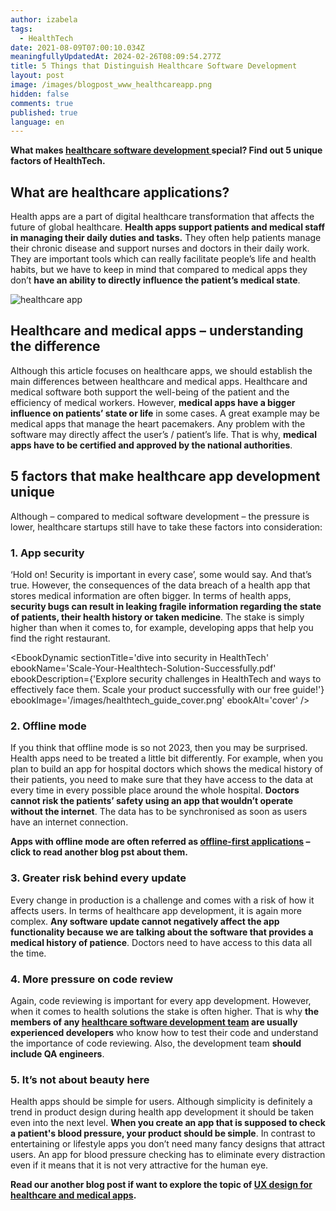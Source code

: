 ```yaml
---
author: izabela
tags:
  - HealthTech
date: 2021-08-09T07:00:10.034Z
meaningfullyUpdatedAt: 2024-02-26T08:09:54.277Z
title: 5 Things that Distinguish Healthcare Software Development
layout: post
image: /images/blogpost_www_healthcareapp.png
hidden: false
comments: true
published: true
language: en
---
```

**What makes [healthcare software development ](/our-areas/healthcare-software-development/)special? Find out 5 unique factors of HealthTech.**

## What are healthcare applications?

Health apps are a part of digital healthcare transformation that affects the future of global healthcare. **Health apps support patients and medical staff in managing their daily duties and tasks.** They often help patients manage their chronic disease and support nurses and doctors in their daily work. They are important tools which can really facilitate people’s life and health habits, but we have to keep in mind that compared to medical apps they don’t **have an ability to directly influence the patient’s medical state**.

![healthcare app](../../static/images/healthcare_in_post5.png)

## Healthcare and medical apps – understanding the difference

Although this article focuses on healthcare apps, we should establish the main differences between healthcare and medical apps. Healthcare and medical software both support the well-being of the patient and the efficiency of medical workers. However, **medical apps have a bigger influence on patients’ state or life** in some cases. A great example may be medical apps that manage the heart pacemakers. Any problem with the software may directly affect the user’s / patient’s life. That is why, **medical apps have to be certified and approved by the national authorities**.

## 5 factors that make healthcare app development unique

Although – compared to medical software development – the pressure is lower, healthcare startups still have to take these factors into consideration:

### 1. App security

‘Hold on! Security is important in every case’, some would say. And that’s true. However, the consequences of the data breach of a health app that stores medical information are often bigger. In terms of health apps, **security bugs can result in leaking fragile information regarding the state of patients, their health history or taken medicine**. The stake is simply higher than when it comes to, for example, developing apps that help you find the right restaurant.

<EbookDynamic sectionTitle='dive into security in HealthTech' ebookName='Scale-Your-Healthtech-Solution-Successfully.pdf' ebookDescription={'Explore security challenges in HealthTech and ways to effectively face them. Scale your product successfully with our free guide!'} ebookImage='/images/healthtech_guide_cover.png' ebookAlt='cover' />

### 2. Offline mode

If you think that offline mode is so not 2023, then you may be surprised. Health apps need to be treated a little bit differently. For example, when you plan to build an app for hospital doctors which shows the medical history of their patients, you need to make sure that they have access to the data at every time in every possible place around the whole hospital. **Doctors cannot risk the patients’ safety using an app that wouldn’t operate without the internet**. The data has to be synchronised as soon as users have an internet connection. 

**Apps with offline mode are often referred as [offline-first applications](/blog/offline-first-app-guide-for-startups-app-owners-case-studies/) – click to read another blog pst about them.**

### 3. Greater risk behind every update

Every change in production is a challenge and comes with a risk of how it affects users. In terms of healthcare app development, it is again more complex. **Any software update cannot negatively affect the app functionality because we are talking about the software that provides a medical history of patience**. Doctors need to have access to this data all the time.

### 4. More pressure on code review

Again, code reviewing is important for every app development. However, when it comes to health solutions the stake is often higher. That is why **the members of any [healthcare software development team](/blog/how-to-develop-a-healthcare-app-startup-owner-perspective) are usually experienced developers** who know how to test their code and understand the importance of code reviewing. Also, the development team **should include QA engineers**.

### 5. It’s not about beauty here

Health apps should be simple for users. Although simplicity is definitely a trend in product design during health app development it should be taken even into the next level. **When you create an app that is supposed to check a patient's blood pressure, your product should be simple**. In contrast to entertaining or lifestyle apps you don’t need many fancy designs that attract users. An app for blood pressure checking has to eliminate every distraction even if it means that it is not very attractive for the human eye.

**Read our another blog post if want to explore the topic of [UX design for healthcare and medical apps](/blog/ux-design-healthcare-medical-apps-case-study/).**
